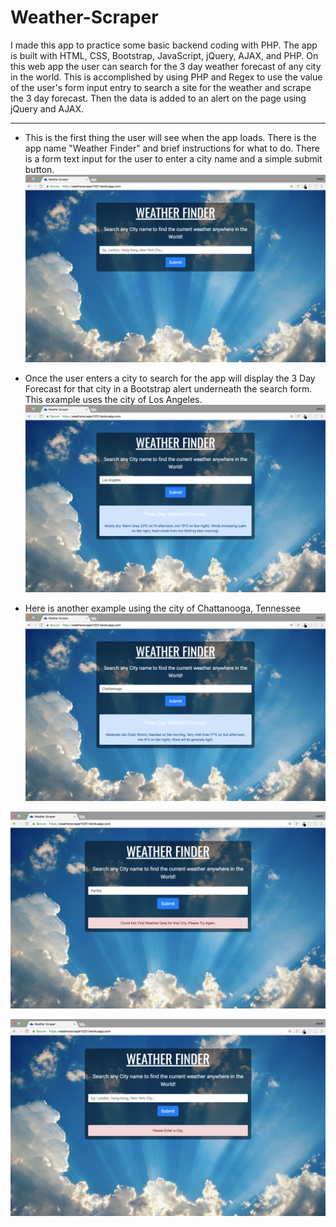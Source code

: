 # Weather-Scraper
I made this app to practice some basic backend coding with PHP. The app is built with HTML, CSS, Bootstrap, JavaScript, jQuery, AJAX, and PHP. On this web app the user can search for the 3 day weather forecast of any city in the world. This is accomplished by using PHP and Regex to use the value of the user's form input entry to search a site for the weather and scrape the 3 day forecast. Then the data is added to an alert on the page using jQuery and AJAX.

---

- This is the first thing the user will see when the app loads. There is the app name "Weather Finder" and brief instructions for what to do. There is a form text input for the user to enter a city name and a simple submit button.
![INTRO](assets/img/read_me/intro.png)

- Once the user enters a city to search for the app will display the 3 Day Forecast for that city in a Bootstrap alert underneath the search form. This example uses the city of Los Angeles.
![LOS ANGELES](assets/img/read_me/los-angeles.png)

- Here is another example using the city of Chattanooga, Tennessee
![CHATTANOOGA](assets/img/read_me/chattanooga.png)

![TYPO](assets/img/read_me/typo.png)

![NO SEARCH](assets/img/read_me/no-search.png)
